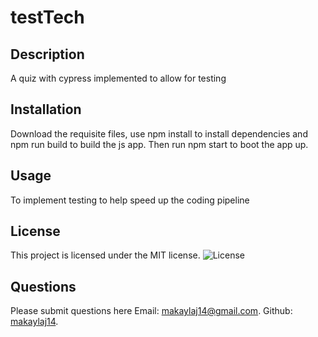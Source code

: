 # testTech

## Description
A quiz with cypress implemented to allow for testing

## Installation
Download the requisite files, use npm install to install dependencies and npm run build to build the js app. Then run npm start to boot the app up.

## Usage
To implement testing to help speed up the coding pipeline

## License
This project is licensed under the MIT license. ![License](https://img.shields.io/badge/license-MIT-blue.svg)

## Questions
  Please submit questions here
  Email: [makaylaj14@gmail.com](mailto:makaylaj14@gmail.com).
  Github: [makaylaj14](https://github.com/makaylaj14).

